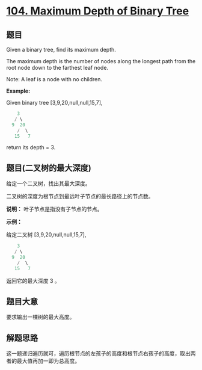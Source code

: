 # [104. Maximum Depth of Binary Tree](https://leetcode-cn.com/problems/maximum-depth-of-binary-tree/)

## 题目

Given a binary tree, find its maximum depth.

The maximum depth is the number of nodes along the longest path from the root node down to the farthest leaf node.

Note: A leaf is a node with no children.

**Example:**

Given binary tree [3,9,20,null,null,15,7],

```c
    3
   / \
  9  20
    /  \
   15   7
```

return its depth = 3.

## 题目(二叉树的最大深度)

给定一个二叉树，找出其最大深度。

二叉树的深度为根节点到最远叶子节点的最长路径上的节点数。

**说明：** 叶子节点是指没有子节点的节点。

**示例：**

给定二叉树 [3,9,20,null,null,15,7],

```c
    3
   / \
  9  20
    /  \
   15   7
```

返回它的最大深度 3 。

## 题目大意

要求输出一棵树的最大高度。

## 解题思路

这一题递归遍历就可，遍历根节点的左孩子的高度和根节点右孩子的高度，取出两者的最大值再加一即为总高度。
